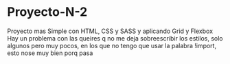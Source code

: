 # Proyecto-N-2
Proyecto mas Simple con HTML, CSS y SASS y aplicando Grid y Flexbox
Hay un problema con las queires q no me deja sobreescribir los estilos, solo algunos pero muy pocos, en los que no tengo que usar la palabra 
!import, esto nose muy bien porq pasa
